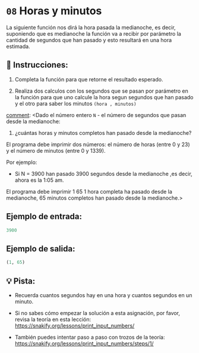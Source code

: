 # `08` Horas y minutos

La siguiente función nos dirá la hora pasada la medianoche, es decir, suponiendo que es medianoche la función va a recibir por parámetro la cantidad de segundos que han pasado y esto resultará en una hora estimada.
## 📝 Instrucciones:

1. Completa la función para que retorne el resultado esperado.

2. Realiza dos calculos con los segundos que se pasan por parámetro en la función para que uno calcule la hora segun segundos que han pasado y el otro para saber los minutos `(hora , minutos)`


[comment]: <Dado el número entero `N` - el número de segundos que pasan desde la medianoche:
 
 1. ¿cuántas horas y minutos completos han pasado desde la medianoche?

El programa debe imprimir dos números: el número de horas (entre 0 y 23) y el número de minutos (entre 0 y 1339).

Por ejemplo:

* Si N = 3900  han pasado 3900 segundos desde la medianoche ,es decir, ahora es la 1:05 am. 
 
El programa debe imprimir 1 65  1 hora completa ha pasado desde la medianoche, 65 minutos completos han pasado desde la medianoche.>


## Ejemplo de entrada:
```py
3900
```
## Ejemplo de salida:
```py
(1, 65)
```
## 💡 Pista:

+ Recuerda cuantos segundos hay en una hora y cuantos segundos en un minuto.

+ Si no sabes cómo empezar la solución a esta asignación, por favor, revisa la teoría en esta lección:
https://snakify.org/lessons/print_input_numbers/

+ También puedes intentar paso a paso con trozos de la teoría:
https://snakify.org/lessons/print_input_numbers/steps/1/


[comment]: <Solution: (secs//3600, secs//60)>